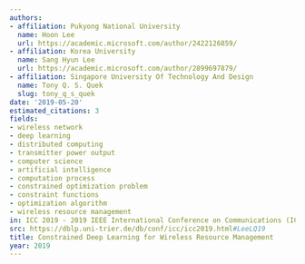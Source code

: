 ```yaml
---
authors:
- affiliation: Pukyong National University
  name: Hoon Lee
  url: https://academic.microsoft.com/author/2422126859/
- affiliation: Korea University
  name: Sang Hyun Lee
  url: https://academic.microsoft.com/author/2899697879/
- affiliation: Singapore University Of Technology And Design
  name: Tony Q. S. Quek
  slug: tony_q_s_quek
date: '2019-05-20'
estimated_citations: 3
fields:
- wireless network
- deep learning
- distributed computing
- transmitter power output
- computer science
- artificial intelligence
- computation process
- constrained optimization problem
- constraint functions
- optimization algorithm
- wireless resource management
in: ICC 2019 - 2019 IEEE International Conference on Communications (ICC)
src: https://dblp.uni-trier.de/db/conf/icc/icc2019.html#LeeLQ19
title: Constrained Deep Learning for Wireless Resource Management
year: 2019
---
```


